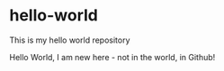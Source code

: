 # hello-world
This is my hello world repository 

Hello World,
    I am new here - not in the world, in Github!
